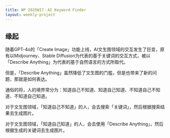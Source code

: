 ```yaml
---
title: WP 2025W17：AI Keyword Finder
layout: weekly-project
---
```


## 缘起

随着GPT-4o的「Create Image」功能上线，AI文生图领域的交互发生了巨变，原有以Midjourney、Stable Diffusion为代表的基于关键词的交互方式，被以「Describe Anything」为代表的基于自然语言的方式所取代。

但是，「Describe Anything」虽然降低了文生图的门槛，但是也带来了新的问题，那就是如何表达。

通俗的将，人的境界常分为：知道自己不知道、知道自己知道、不知道自己不知道、不知道自己知道。

对于文生图领域，「知道自己不知道」的人，会去搜索「关键词」，然后根据搜索结果去生成图片。

对于文生图领域，「知道自己知道」的人，会去使用「Describe Anything」，然后根据生成的关键词去生成图片。

